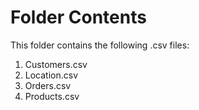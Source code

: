# Folder Contents

This folder contains the following .csv files:

1. Customers.csv
2. Location.csv
3. Orders.csv
4. Products.csv
